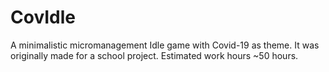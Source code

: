 # CovIdle
A minimalistic micromanagement Idle game with Covid-19 as theme. It was originally made for a school project. Estimated work hours ~50 hours.
